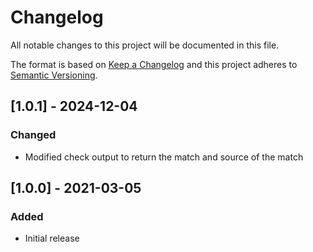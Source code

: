 # Changelog
All notable changes to this project will be documented in this file.

The format is based on [Keep a Changelog](http://keepachangelog.com/en/1.0.0/)
and this project adheres to [Semantic
Versioning](http://semver.org/spec/v2.0.0.html).

## [1.0.1] - 2024-12-04

### Changed
- Modified check output to return the match and source of the match


## [1.0.0] - 2021-03-05

### Added
- Initial release
